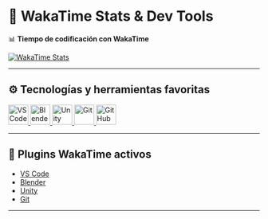 # 🧠 WakaTime Stats & Dev Tools

📊 **Tiempo de codificación con WakaTime**

[![WakaTime Stats](https://github-readme-stats.vercel.app/api/wakatime?username=TU_USUARIO)](https://wakatime.com/@TU_USUARIO)

---

## ⚙️ Tecnologías y herramientas favoritas

<div align="left">

<a href="https://code.visualstudio.com/" target="_blank">
  <img src="https://cdn.jsdelivr.net/gh/devicons/devicon/icons/vscode/vscode-original.svg" width="40" alt="VS Code" />
</a>
<a href="https://www.blender.org/" target="_blank">
  <img src="https://cdn.jsdelivr.net/gh/devicons/devicon/icons/blender/blender-original.svg" width="40" alt="Blender" />
</a>
<a href="https://unity.com/" target="_blank">
  <img src="https://cdn.jsdelivr.net/gh/devicons/devicon/icons/unity/unity-original.svg" width="40" alt="Unity" />
</a>
<a href="https://git-scm.com/" target="_blank">
  <img src="https://cdn.jsdelivr.net/gh/devicons/devicon/icons/git/git-original.svg" width="40" alt="Git" />
</a>
<a href="https://github.com/" target="_blank">
  <img src="https://cdn.jsdelivr.net/gh/devicons/devicon/icons/github/github-original.svg" width="40" alt="GitHub" />
</a>

</div>

---

## 🔌 Plugins WakaTime activos

- [VS Code](https://github.com/wakatime/vscode-wakatime)
- [Blender](https://github.com/wakatime/blender-wakatime)
- [Unity](https://github.com/wakatime/unity-wakatime)
- [Git](https://github.com/wakatime/git-wakatime)

---
